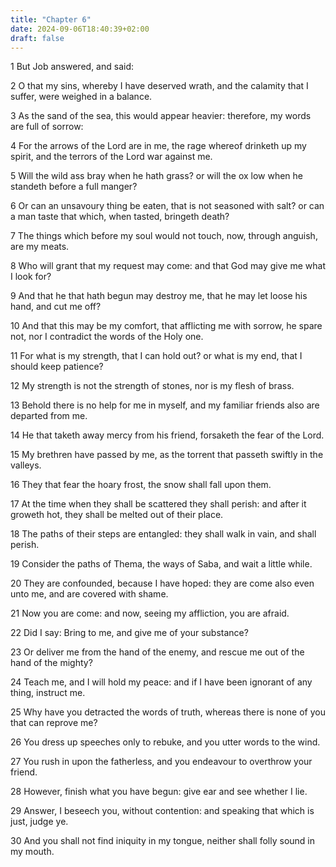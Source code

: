 ```yaml
---
title: "Chapter 6"
date: 2024-09-06T18:40:39+02:00
draft: false
---
```




1 But Job answered, and said:

2 O that my sins, whereby I have deserved wrath, and the calamity that I suffer, were weighed in a balance.

3 As the sand of the sea, this would appear heavier: therefore, my words are full of sorrow:

4 For the arrows of the Lord are in me, the rage whereof drinketh up my spirit, and the terrors of the Lord war against me.

5 Will the wild ass bray when he hath grass? or will the ox low when he standeth before a full manger?

6 Or can an unsavoury thing be eaten, that is not seasoned with salt? or can a man taste that which, when tasted, bringeth death?

7 The things which before my soul would not touch, now, through anguish, are my meats.

8 Who will grant that my request may come: and that God may give me what I look for?

9 And that he that hath begun may destroy me, that he may let loose his hand, and cut me off?

10 And that this may be my comfort, that afflicting me with sorrow, he spare not, nor I contradict the words of the Holy one.

11 For what is my strength, that I can hold out? or what is my end, that I should keep patience?

12 My strength is not the strength of stones, nor is my flesh of brass.

13 Behold there is no help for me in myself, and my familiar friends also are departed from me.

14 He that taketh away mercy from his friend, forsaketh the fear of the Lord.

15 My brethren have passed by me, as the torrent that passeth swiftly in the valleys.

16 They that fear the hoary frost, the snow shall fall upon them.

17 At the time when they shall be scattered they shall perish: and after it groweth hot, they shall be melted out of their place.

18 The paths of their steps are entangled: they shall walk in vain, and shall perish.

19 Consider the paths of Thema, the ways of Saba, and wait a little while.

20 They are confounded, because I have hoped: they are come also even unto me, and are covered with shame.

21 Now you are come: and now, seeing my affliction, you are afraid.

22 Did I say: Bring to me, and give me of your substance?

23 Or deliver me from the hand of the enemy, and rescue me out of the hand of the mighty?

24 Teach me, and I will hold my peace: and if I have been ignorant of any thing, instruct me.

25 Why have you detracted the words of truth, whereas there is none of you that can reprove me?

26 You dress up speeches only to rebuke, and you utter words to the wind.

27 You rush in upon the fatherless, and you endeavour to overthrow your friend.

28 However, finish what you have begun: give ear and see whether I lie.

29 Answer, I beseech you, without contention: and speaking that which is just, judge ye.

30 And you shall not find iniquity in my tongue, neither shall folly sound in my mouth.

